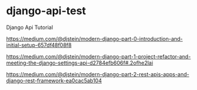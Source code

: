# django-api-test
Django Api Tutorial

https://medium.com/@djstein/modern-django-part-0-introduction-and-initial-setup-657df48f08f8

https://medium.com/@djstein/modern-django-part-1-project-refactor-and-meeting-the-django-settings-api-d2784efb606f#.2ofhe2lai

https://medium.com/@djstein/modern-django-part-2-rest-apis-apps-and-django-rest-framework-ea0cac5ab104
